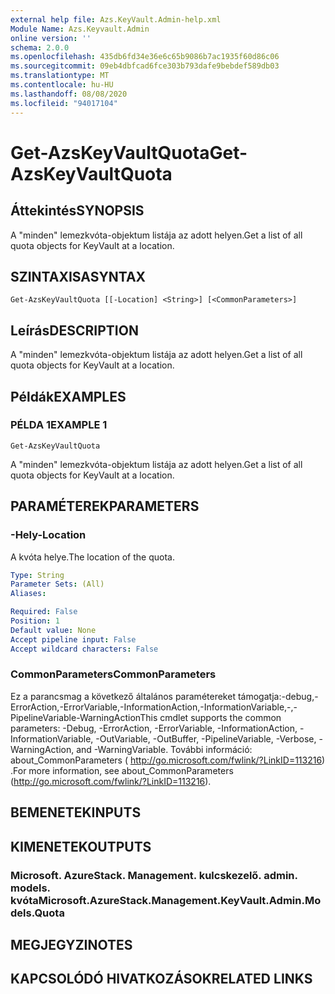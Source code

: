 ```yaml
---
external help file: Azs.KeyVault.Admin-help.xml
Module Name: Azs.Keyvault.Admin
online version: ''
schema: 2.0.0
ms.openlocfilehash: 435db6fd34e36e6c65b9086b7ac1935f60d86c06
ms.sourcegitcommit: 09eb4dbfcad6fce303b793dafe9bebdef589db03
ms.translationtype: MT
ms.contentlocale: hu-HU
ms.lasthandoff: 08/08/2020
ms.locfileid: "94017104"
---
```

# <span data-ttu-id="58dba-101">Get-AzsKeyVaultQuota</span><span class="sxs-lookup"><span data-stu-id="58dba-101">Get-AzsKeyVaultQuota</span></span>

## <span data-ttu-id="58dba-102">Áttekintés</span><span class="sxs-lookup"><span data-stu-id="58dba-102">SYNOPSIS</span></span>
<span data-ttu-id="58dba-103">A "minden" lemezkvóta-objektum listája az adott helyen.</span><span class="sxs-lookup"><span data-stu-id="58dba-103">Get a list of all quota objects for KeyVault at a location.</span></span>

## <span data-ttu-id="58dba-104">SZINTAXISA</span><span class="sxs-lookup"><span data-stu-id="58dba-104">SYNTAX</span></span>

```
Get-AzsKeyVaultQuota [[-Location] <String>] [<CommonParameters>]
```

## <span data-ttu-id="58dba-105">Leírás</span><span class="sxs-lookup"><span data-stu-id="58dba-105">DESCRIPTION</span></span>
<span data-ttu-id="58dba-106">A "minden" lemezkvóta-objektum listája az adott helyen.</span><span class="sxs-lookup"><span data-stu-id="58dba-106">Get a list of all quota objects for KeyVault at a location.</span></span>

## <span data-ttu-id="58dba-107">Példák</span><span class="sxs-lookup"><span data-stu-id="58dba-107">EXAMPLES</span></span>

### <span data-ttu-id="58dba-108">PÉLDA 1</span><span class="sxs-lookup"><span data-stu-id="58dba-108">EXAMPLE 1</span></span>
```
Get-AzsKeyVaultQuota
```

<span data-ttu-id="58dba-109">A "minden" lemezkvóta-objektum listája az adott helyen.</span><span class="sxs-lookup"><span data-stu-id="58dba-109">Get a list of all quota objects for KeyVault at a location.</span></span>

## <span data-ttu-id="58dba-110">PARAMÉTEREK</span><span class="sxs-lookup"><span data-stu-id="58dba-110">PARAMETERS</span></span>

### <span data-ttu-id="58dba-111">-Hely</span><span class="sxs-lookup"><span data-stu-id="58dba-111">-Location</span></span>
<span data-ttu-id="58dba-112">A kvóta helye.</span><span class="sxs-lookup"><span data-stu-id="58dba-112">The location of the quota.</span></span>

```yaml
Type: String
Parameter Sets: (All)
Aliases:

Required: False
Position: 1
Default value: None
Accept pipeline input: False
Accept wildcard characters: False
```

### <span data-ttu-id="58dba-113">CommonParameters</span><span class="sxs-lookup"><span data-stu-id="58dba-113">CommonParameters</span></span>
<span data-ttu-id="58dba-114">Ez a parancsmag a következő általános paramétereket támogatja:-debug,-ErrorAction,-ErrorVariable,-InformationAction,-InformationVariable,-,-PipelineVariable-WarningAction</span><span class="sxs-lookup"><span data-stu-id="58dba-114">This cmdlet supports the common parameters: -Debug, -ErrorAction, -ErrorVariable, -InformationAction, -InformationVariable, -OutVariable, -OutBuffer, -PipelineVariable, -Verbose, -WarningAction, and -WarningVariable.</span></span> <span data-ttu-id="58dba-115">További információ: about_CommonParameters ( http://go.microsoft.com/fwlink/?LinkID=113216) .</span><span class="sxs-lookup"><span data-stu-id="58dba-115">For more information, see about_CommonParameters (http://go.microsoft.com/fwlink/?LinkID=113216).</span></span>

## <span data-ttu-id="58dba-116">BEMENETEK</span><span class="sxs-lookup"><span data-stu-id="58dba-116">INPUTS</span></span>

## <span data-ttu-id="58dba-117">KIMENETEK</span><span class="sxs-lookup"><span data-stu-id="58dba-117">OUTPUTS</span></span>

### <span data-ttu-id="58dba-118">Microsoft. AzureStack. Management. kulcskezelő. admin. models. kvóta</span><span class="sxs-lookup"><span data-stu-id="58dba-118">Microsoft.AzureStack.Management.KeyVault.Admin.Models.Quota</span></span>

## <span data-ttu-id="58dba-119">MEGJEGYZI</span><span class="sxs-lookup"><span data-stu-id="58dba-119">NOTES</span></span>

## <span data-ttu-id="58dba-120">KAPCSOLÓDÓ HIVATKOZÁSOK</span><span class="sxs-lookup"><span data-stu-id="58dba-120">RELATED LINKS</span></span>
